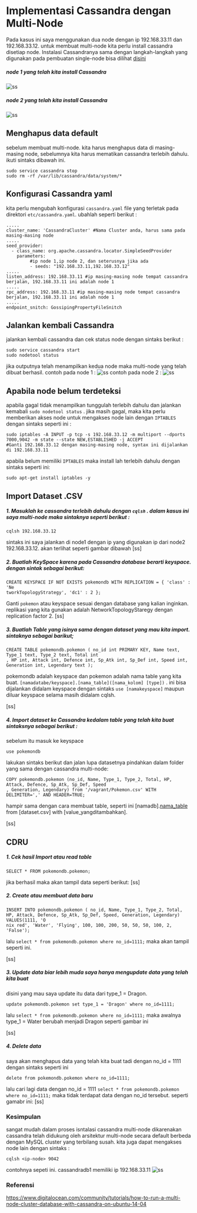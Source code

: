 # Implementasi Cassandra dengan Multi-Node
Pada kasus ini saya menggunakan dua node dengan ip 192.168.33.11 dan 192.168.33.12. untuk membuat multi-node kita perlu install cassandra disetiap node. Instalasi Cassandranya sama dengan langkah-langkah yang digunakan pada pembuatan single-node bisa dilihat [disini](https://github.com/Nirmala01/Basis-Data-Terdistribusi-BDT-/blob/master/tugas%204%20Cassandra%20single-node%20and%20multi-node/single-node/read.md)
##### node 1 yang telah kita install Cassandra
![ss](https://github.com/Nirmala01/Basis-Data-Terdistribusi-BDT-/blob/master/tugas%204%20Cassandra%20single-node%20and%20multi-node/multi-node/ss/node1.PNG)

##### node 2 yang telah kita install Cassandra
![ss](https://github.com/Nirmala01/Basis-Data-Terdistribusi-BDT-/blob/master/tugas%204%20Cassandra%20single-node%20and%20multi-node/multi-node/ss/node2.PNG)

## Menghapus data default
sebelum membuat multi-node. kita harus menghapus data di masing-masing node, sebelumnya kita harus mematikan cassandra terlebih dahulu. ikuti sintaks dibawah ini.
```
sudo service cassandra stop
sudo rm -rf /var/lib/cassandra/data/system/*
```
## Konfigurasi Cassandra yaml
kita perlu mengubah konfigurasi ```cassandra.yaml``` file yang terletak pada direktori ```etc/cassandra.yaml```. ubahlah seperti berikut :
```
.....
cluster_name: 'CassandraCluster' #Nama Cluster anda, harus sama pada masing-masing node
.....
seed_provider:
  - class_name: org.apache.cassandra.locator.SimpleSeedProvider
    parameters:
         #ip node 1,ip node 2, dan seterusnya jika ada
         - seeds: "192.168.33.11,192.168.33.12"
.....
listen_address: 192.168.33.11 #ip masing-masing node tempat cassandra berjalan, 192.168.33.11 ini adalah node 1
.....
rpc_address: 192.168.33.11 #ip masing-masing node tempat cassandra berjalan, 192.168.33.11 ini adalah node 1
.....
endpoint_snitch: GossipingPropertyFileSnitch
```
## Jalankan kembali Cassandra
jalankan kembali cassandra dan cek status node dengan sintaks berikut :
```
sudo service cassandra start
sudo nodetool status
```
jika outputnya telah menampilkan kedua node maka multi-node yang telah dibuat berhasil.
contoh pada node 1 :
![ss](https://github.com/Nirmala01/Basis-Data-Terdistribusi-BDT-/blob/master/tugas%204%20Cassandra%20single-node%20and%20multi-node/multi-node/ss/node1statusaktif.PNG)
contoh pada node 2 :
![ss](https://github.com/Nirmala01/Basis-Data-Terdistribusi-BDT-/blob/master/tugas%204%20Cassandra%20single-node%20and%20multi-node/multi-node/ss/node2statusaktif.PNG)

## Apabila node belum terdeteksi
apabila gagal tidak menampilkan tunggulah terlebih dahulu dan jalankan kemabali ```sudo nodetool status``` . jika masih gagal, maka kita perlu memberikan akses node untuk mengakses node lain dengan ```IPTABLES``` dengan sintaks seperti ini :
```
sudo iptables -A INPUT -p tcp -s 192.168.33.12 -m multiport --dports 7000,9042 -m state --state NEW,ESTABLISHED -j ACCEPT
#Ganti 192.168.33.12 dengan masing-masing node, syntax ini dijalankan di 192.168.33.11
```
apabila belum memiliki ```IPTABLES``` maka install lah terlebih dahulu dengan sintaks seperti ini:
```
sudo apt-get install iptables -y
```

## Import Dataset .CSV
##### 1. Masuklah ke cassandra terlebih dahulu dengan ```cqlsh``` . dalam kasus ini saya multi-node maka sintaknya seperti berikut :
```
cqlsh 192.168.33.12
```
sintaks ini saya jalankan di node1 dengan ip yang digunakan ip dari node2 192.168.33.12.
akan terlihat seperti gambar dibawah
[ss]

##### 2. Buatlah KeySpace karena pada Cassandra database berarti keyspace. dengan sintak sebagai berikut:
```
CREATE KEYSPACE IF NOT EXISTS pokemondb WITH REPLICATION = { 'class' : 'Ne
tworkTopologyStrategy', 'dc1' : 2 };
```
Ganti ```pokemon``` atau keyspace sesuai dengan database yang kalian inginkan. replikasi yang kita gunakan adalah NetworkTopologyStaregy dengan replication factor 2.
[ss]

##### 3. Buatlah Table yang isinya sama dengan dataset yang mau kita import. sintaknya sebagai barikut;
```
CREATE TABLE pokemondb.pokemon ( no_id int PRIMARY KEY, Name text, Type_1 text, Type_2 text, Total int
, HP int, Attack int, Defence int, Sp_Atk int, Sp_Def int, Speed int, Generation int, Legendary text );
```
pokemondb adalah keyspace dan pokemon adalah nama table yang kita buat. ```[namadatabe/keyspace].[nama_table]([nama_kolom] [type])```
. ini bisa dijalankan didalam keyspace dengan sintaks ```use [namakeyspace]``` maupun diluar keyspace selama masih didalam cqlsh.

[ss]

##### 4. Import dataset ke Cassandra kedalam table yang telah kita buat sintaksnya sebagai berikut :
sebelum itu masuk ke keyspace
```
use pokemondb
```
lakukan sintaks berikut dan jalan lupa datasetnya pindahkan dalam folder yang sama dengan cassandra multi-node:
```
COPY pokemondb.pokemon (no_id, Name, Type_1, Type_2, Total, HP, Attack, Defence, Sp_Atk, Sp_Def, Speed
, Generation, Legendary) from '/vagrant/Pokemon.csv' WITH DELIMITER=',' AND HEADER=TRUE;
```
hampir sama dengan cara membuat table, seperti ini [namadb].[nama_table]([kolom]) from [dataset.csv] with [value_yangditambahkan].

[ss]

## CDRU

##### 1. Cek hasil Import atau read table 
```
SELECT * FROM pokemondb.pokemon;
```
jika berhasil maka akan tampil data seperti berikut:
[ss]

##### 2. Create atau membuat data baru 
```
INSERT INTO pokemondb.pokemon ( no_id, Name, Type_1, Type_2, Total, HP, Attack, Defence, Sp_Atk, Sp_Def, Speed, Generation, Legendary) VALUES(1111, 'O
nix red', 'Water', 'Flying', 100, 100, 200, 50, 50, 50, 100, 2, 'False');
```
lalu ```select * from pokemondb.pokemon where no_id=1111;``` maka akan tampil seperti ini.

[ss]

##### 3. Update data biar lebih muda saya hanya mengupdate data yang telah kita buat
disini yang mau saya update itu data dari type_1 = Dragon.
```
update pokemondb.pokemon set type_1 = 'Dragon' where no_id=1111;
```
lalu ```select * from pokemondb.pokemon where no_id=1111;``` maka awalnya type_1 = Water berubah menjadi Dragon seperti gambar ini

[ss]

##### 4. Delete data 
saya akan menghapus data yang telah kita buat tadi dengan no_id = 1111 dengan sintaks seperti ini
```
delete from pokemondb.pokemon where no_id=1111;
```
lalu cari lagi data dengan no_id = 1111 ```select * from pokemondb.pokemon where no_id=1111;``` maka tidak terdapat data dengan no_id tersebut. seperti gamabr ini:
[ss]


### Kesimpulan 
sangat mudah dalam proses isntalasi cassandra multi-node dikarenakan cassandra telah didukung oleh arsitektur multi-node secara default berbeda dengan MySQL cluster yang terbilang susah. kita juga dapat mengakses node lain dengan sintaks :
```
cqlsh <ip-node> 9042
```
contohnya sepeti ini. cassandradb1 memiliki ip 192.168.33.11
![ss](https://github.com/Nirmala01/Basis-Data-Terdistribusi-BDT-/blob/master/tugas%204%20Cassandra%20single-node%20and%20multi-node/multi-node/ss/conn.PNG)

### Referensi
https://www.digitalocean.com/community/tutorials/how-to-run-a-multi-node-cluster-database-with-cassandra-on-ubuntu-14-04
